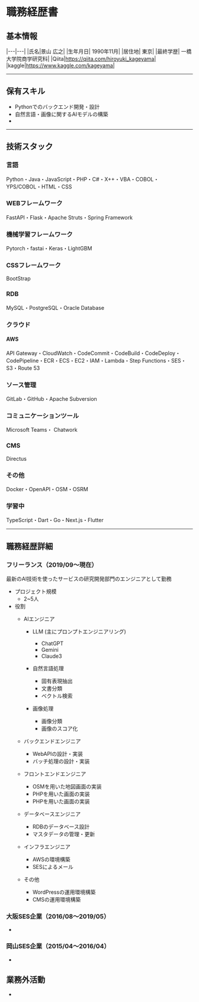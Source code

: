 # 職務経歴書

## 基本情報

|---|---|
|氏名|景山 広之|
|生年月日| 1990年11月|
|居住地| 東京|
|最終学歴| 一橋大学院商学研究科|
|Qiita|https://qiita.com/hiroyuki_kageyama|
|kaggle|https://www.kaggle.com/kageyama|

---

## 保有スキル

- Pythonでのバックエンド開発・設計
- 自然言語・画像に関するAIモデルの構築
- 


---

## 技術スタック

### 言語
Python・Java・JavaScript・PHP・C#・X++・VBA・COBOL・YPS/COBOL・HTML・CSS

### WEBフレームワーク
FastAPI・Flask・Apache Struts・Spring Framework

### 機械学習フレームワーク
Pytorch・fastai・Keras・LightGBM

### CSSフレームワーク
BootStrap

### RDB
MySQL・PostgreSQL・Oracle Database

### クラウド
#### AWS
API Gateway・CloudWatch・CodeCommit・CodeBuild・CodeDeploy・CodePipeline・ECR・ECS・EC2・IAM・Lambda・Step Functions・SES・S3・Route 53
    
### ソース管理
GitLab・GitHub・Apache Subversion
    
### コミュニケーションツール
Microsoft Teams・ Chatwork

### CMS
Directus

### その他
Docker・OpenAPI・OSM・OSRM

### 学習中
TypeScript・Dart・Go・Next.js・Flutter

---

## 職務経歴詳細

### フリーランス（2019/09〜現在）
最新のAI技術を使ったサービスの研究開発部門のエンジニアとして勤務

- プロジェクト規模
    - 2~5人
- 役割
    - AIエンジニア
        - LLM (主にプロンプトエンジニアリング)
            - ChatGPT
            - Gemini
            - Claude3

        - 自然言語処理
            - 固有表現抽出
            - 文書分類
            - ベクトル検索
            
        - 画像処理
            - 画像分類
            - 画像のスコア化

    - バックエンドエンジニア
        - WebAPIの設計・実装
        - バッチ処理の設計・実装

    - フロントエンドエンジニア
        - OSMを用いた地図画面の実装
        - PHPを用いた画面の実装
        - PHPを用いた画面の実装

    - データベースエンジニア
        - RDBのデータベース設計
        - マスタデータの管理・更新

    - インフラエンジニア
        - AWSの環境構築
        - SESによるメール

    - その他
        - WordPressの運用環境構築
        - CMSの運用環境構築

### 大阪SES企業（2016/08〜2019/05）

- 

### 岡山SES企業（2015/04〜2016/04）

- 

## 業務外活動

- 
